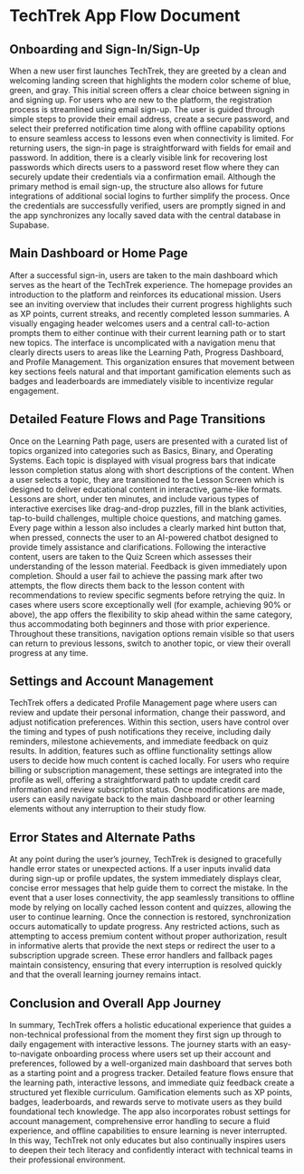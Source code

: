 # TechTrek App Flow Document

## Onboarding and Sign-In/Sign-Up

When a new user first launches TechTrek, they are greeted by a clean and welcoming landing screen that highlights the modern color scheme of blue, green, and gray. This initial screen offers a clear choice between signing in and signing up. For users who are new to the platform, the registration process is streamlined using email sign-up. The user is guided through simple steps to provide their email address, create a secure password, and select their preferred notification time along with offline capability options to ensure seamless access to lessons even when connectivity is limited. For returning users, the sign-in page is straightforward with fields for email and password. In addition, there is a clearly visible link for recovering lost passwords which directs users to a password reset flow where they can securely update their credentials via a confirmation email. Although the primary method is email sign-up, the structure also allows for future integrations of additional social logins to further simplify the process. Once the credentials are successfully verified, users are promptly signed in and the app synchronizes any locally saved data with the central database in Supabase.

## Main Dashboard or Home Page

After a successful sign-in, users are taken to the main dashboard which serves as the heart of the TechTrek experience. The homepage provides an introduction to the platform and reinforces its educational mission. Users see an inviting overview that includes their current progress highlights such as XP points, current streaks, and recently completed lesson summaries. A visually engaging header welcomes users and a central call-to-action prompts them to either continue with their current learning path or to start new topics. The interface is uncomplicated with a navigation menu that clearly directs users to areas like the Learning Path, Progress Dashboard, and Profile Management. This organization ensures that movement between key sections feels natural and that important gamification elements such as badges and leaderboards are immediately visible to incentivize regular engagement.

## Detailed Feature Flows and Page Transitions

Once on the Learning Path page, users are presented with a curated list of topics organized into categories such as Basics, Binary, and Operating Systems. Each topic is displayed with visual progress bars that indicate lesson completion status along with short descriptions of the content. When a user selects a topic, they are transitioned to the Lesson Screen which is designed to deliver educational content in interactive, game-like formats. Lessons are short, under ten minutes, and include various types of interactive exercises like drag-and-drop puzzles, fill in the blank activities, tap-to-build challenges, multiple choice questions, and matching games. Every page within a lesson also includes a clearly marked hint button that, when pressed, connects the user to an AI-powered chatbot designed to provide timely assistance and clarifications. Following the interactive content, users are taken to the Quiz Screen which assesses their understanding of the lesson material. Feedback is given immediately upon completion. Should a user fail to achieve the passing mark after two attempts, the flow directs them back to the lesson content with recommendations to review specific segments before retrying the quiz. In cases where users score exceptionally well (for example, achieving 90% or above), the app offers the flexibility to skip ahead within the same category, thus accommodating both beginners and those with prior experience. Throughout these transitions, navigation options remain visible so that users can return to previous lessons, switch to another topic, or view their overall progress at any time.

## Settings and Account Management

TechTrek offers a dedicated Profile Management page where users can review and update their personal information, change their password, and adjust notification preferences. Within this section, users have control over the timing and types of push notifications they receive, including daily reminders, milestone achievements, and immediate feedback on quiz results. In addition, features such as offline functionality settings allow users to decide how much content is cached locally. For users who require billing or subscription management, these settings are integrated into the profile as well, offering a straightforward path to update credit card information and review subscription status. Once modifications are made, users can easily navigate back to the main dashboard or other learning elements without any interruption to their study flow.

## Error States and Alternate Paths

At any point during the user’s journey, TechTrek is designed to gracefully handle error states or unexpected actions. If a user inputs invalid data during sign-up or profile updates, the system immediately displays clear, concise error messages that help guide them to correct the mistake. In the event that a user loses connectivity, the app seamlessly transitions to offline mode by relying on locally cached lesson content and quizzes, allowing the user to continue learning. Once the connection is restored, synchronization occurs automatically to update progress. Any restricted actions, such as attempting to access premium content without proper authorization, result in informative alerts that provide the next steps or redirect the user to a subscription upgrade screen. These error handlers and fallback pages maintain consistency, ensuring that every interruption is resolved quickly and that the overall learning journey remains intact.

## Conclusion and Overall App Journey

In summary, TechTrek offers a holistic educational experience that guides a non-technical professional from the moment they first sign up through to daily engagement with interactive lessons. The journey starts with an easy-to-navigate onboarding process where users set up their account and preferences, followed by a well-organized main dashboard that serves both as a starting point and a progress tracker. Detailed feature flows ensure that the learning path, interactive lessons, and immediate quiz feedback create a structured yet flexible curriculum. Gamification elements such as XP points, badges, leaderboards, and rewards serve to motivate users as they build foundational tech knowledge. The app also incorporates robust settings for account management, comprehensive error handling to secure a fluid experience, and offline capabilities to ensure learning is never interrupted. In this way, TechTrek not only educates but also continually inspires users to deepen their tech literacy and confidently interact with technical teams in their professional environment.
